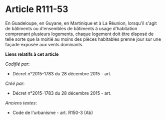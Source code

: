 # Article R111-53

En Guadeloupe, en Guyane, en Martinique et à La Réunion, lorsqu'il s'agit de bâtiments ou d'ensembles de bâtiments à usage
d'habitation comprenant plusieurs logements, chaque logement doit être disposé de telle sorte que la moitié au moins des
pièces habitables prenne jour sur une façade exposée aux vents dominants.

**Liens relatifs à cet article**

_Codifié par_:

  - Décret n°2015-1783 du 28 décembre 2015 - art.

_Créé par_:

  - Décret n°2015-1783 du 28 décembre 2015 - art.

_Anciens textes_:

  - Code de l'urbanisme - art. R150-3 (Ab)
